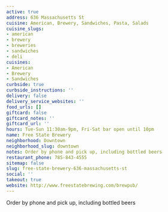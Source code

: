 ```yaml
---
active: true
address: 636 Massachusetts St
cuisine: American, Brewery, Sandwiches, Pasta, Salads
cuisine_slugs:
- american
- brewery
- breweries
- sandwiches
- deli
cuisines:
- American
- Brewery
- Sandwiches
curbside: true
curbside_instructions: ''
delivery: false
delivery_service_websites: ''
food_urls: []
giftcard: false
giftcard_notes: ''
giftcard_url: ''
hours: Tue-Sun 11:30am-9pm, Fri-Sat bar open until 10pm
name: Free State Brewery
neighborhood: Downtown
neighborhood_slug: downtown
notes: Order by phone and pick up, including bottled beers
restaurant_phone: 785-843-4555
sitemap: false
slug: free-state-brewery-636-massachusetts-st
social: ''
takeout: true
website: http://www.freestatebrewing.com/brewpub/
---
```


Order by phone and pick up, including bottled beers